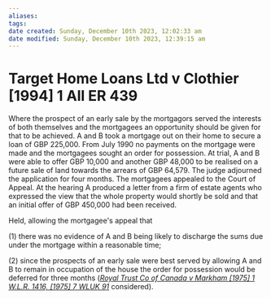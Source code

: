 ```yaml
---
aliases: 
tags: 
date created: Sunday, December 10th 2023, 12:02:33 am
date modified: Sunday, December 10th 2023, 12:39:15 am
---
```


# Target Home Loans Ltd v Clothier [1994] 1 All ER 439

Where the prospect of an early sale by the mortgagors served the interests of both themselves and the mortgagees an opportunity should be given for that to be achieved. A and B took a mortgage out on their home to secure a loan of GBP 225,000. From July 1990 no payments on the mortgage were made and the mortgagees sought an order for possession. At trial, A and B were able to offer GBP 10,000 and another GBP 48,000 to be realised on a future sale of land towards the arrears of GBP 64,579. The judge adjourned the application for four months. The mortgagees appealed to the Court of Appeal. At the hearing A produced a letter from a firm of estate agents who expressed the view that the whole property would shortly be sold and that an initial offer of GBP 450,000 had been received.

Held, allowing the mortgagee's appeal that

(1) there was no evidence of A and B being likely to discharge the sums due under the mortgage within a reasonable time;

(2) since the prospects of an early sale were best served by allowing A and B to remain in occupation of the house the order for possession would be deferred for three months (_[Royal Trust Co of Canada v Markham [1975] 1 W.L.R. 1416, [1975] 7 WLUK 91](https://uk.westlaw.com/Document/I9082FFE0E42811DA8FC2A0F0355337E9/View/FullText.html?originationContext=document&transitionType=DocumentItem&ppcid=96b2d8899d6c4ca9a7466f531da8a632&contextData=(sc.Default))_ considered).

